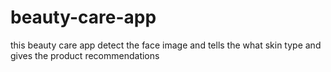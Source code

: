 # beauty-care-app
this beauty care app detect the face image and tells the what skin type and gives the product recommendations
